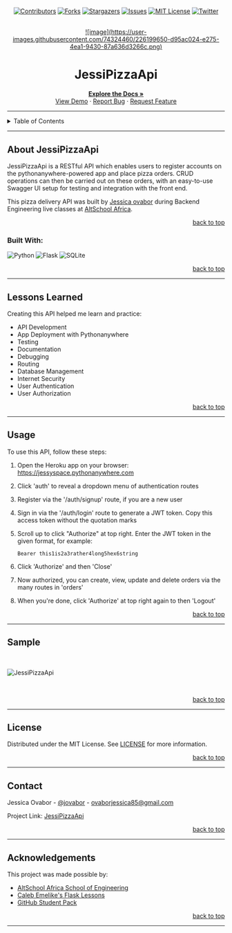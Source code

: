 # 
<!-- Back to Top Navigation Anchor -->
<a name="readme-top"></a>

<!-- Project Shields -->
<div align="center">

  [![Contributors][contributors-shield]][contributors-url]
  [![Forks][forks-shield]][forks-url]
  [![Stargazers][stars-shield]][stars-url]
  [![Issues][issues-shield]][issues-url]
  [![MIT License][license-shield]][license-url]
  [![Twitter][twitter-shield]][twitter-url]
</div>

<!-- Project Logo -->
<br />
<div align="center">
  <a href="https://github.com/Jessica-ovabor/JessiPizzaApi">
    ![image](https://user-images.githubusercontent.com/74324460/226199650-d95ac024-e275-4ea1-9430-87a636d3266c.png)
  </a>
</div>

<div align="center">
  <h1>JessiPizzaApi</h1>
</div>

<div>
  <p align="center">
    <a href="https://github.com/Jessica-ovabor/JessiPizzaApi#readme"><strong>Explore the Docs »</strong></a>
    <br />
    <a href="https://github.com/Jessica-ovabor/JessiPizzaApi/blob/main/Images/screenshot.png">View Demo</a>
    ·
    <a href="https://github.com/Jessica-ovabor/JessiPizzaApi/issues">Report Bug</a>
    ·
    <a href="https://github.com/Jessica-ovabor/JessiPizzaApi/issues">Request Feature</a>
  </p>
</div>

---

<!-- Table of Contents -->
<details>
  <summary>Table of Contents</summary>
  <ol>
    <li>
      <a href="#about-jessipizzaapi">About JessiPizzaApi</a>
      <ul>
        <li><a href="#built-with">Built With</a></li>
      </ul>
    </li>
    <li><a href="#lessons-learned">Lessons Learned</a></li>
    <li><a href="#usage">Usage</a></li>    
    <li><a href="#sample">Sample</a></li>
    <li><a href="#license">License</a></li>
    <li><a href="#contact">Contact</a></li>
    <li><a href="#acknowledgements">Acknowledgements</a></li>
  </ol>
  <p align="right"><a href="#readme-top">back to top</a></p>
</details>

---

<!-- About the Blog -->
## About JessiPizzaApi

JessiPizzaApi is a RESTful API which enables users to register accounts on the pythonanywhere-powered app and place pizza orders. CRUD operations can then be carried out on these orders, with an easy-to-use Swagger UI setup for testing and integration with the front end.

This pizza delivery API was built by <a href="https://www.github.com/Jessica-ovabor">Jessica ovabor</a> during Backend Engineering live classes at <a href="https://altschoolafrica.com/schools/engineering">AltSchool Africa</a>.

<p align="right"><a href="#readme-top">back to top</a></p>

### Built With:

![Python][python]
![Flask][flask]
![SQLite][sqlite]

<p align="right"><a href="#readme-top">back to top</a></p>

---
<!-- Lessons from the Project -->
## Lessons Learned

Creating this API helped me learn and practice:
* API Development
* App Deployment with Pythonanywhere
* Testing
* Documentation
* Debugging
* Routing
* Database Management
* Internet Security
* User Authentication
* User Authorization

<p align="right"><a href="#readme-top">back to top</a></p>

---

<!-- GETTING STARTED -->
## Usage

To use this API, follow these steps:

1. Open the Heroku app on your browser: https://jessyspace.pythonanywhere.com

2. Click 'auth' to reveal a dropdown menu of authentication routes

3. Register via the '/auth/signup' route, if you are a new user

4. Sign in via the '/auth/login' route to generate a JWT token. Copy this access token without the quotation marks

5. Scroll up to click "Authorize" at top right. Enter the JWT token in the given format, for example:
   ```
   Bearer this1is2a3rather4long5hex6string
   ```

6. Click 'Authorize' and then 'Close'

7. Now authorized, you can create, view, update and delete orders via the many routes in 'orders'

8. When you're done, click 'Authorize' at top right again to then 'Logout'

<p align="right"><a href="#readme-top">back to top</a></p>

---

<!-- Sample Screenshot -->
## Sample

<br />


![JessiPizzaApi](https://user-images.githubusercontent.com/74324460/226199883-f55a064e-9c7a-415c-8ef7-9c5aea688061.png)

<br/>

<p align="right"><a href="#readme-top">back to top</a></p>

---

<!-- License -->
## License

Distributed under the MIT License. See <a href="https://github.com/Jessica-ovabor/JessiPizzaApi/blob/main/LICENSE">LICENSE</a> for more information.

<p align="right"><a href="#readme-top">back to top</a></p>

---

<!-- Contact -->
## Contact

Jessica Ovabor - [@jovabor](https://twitter.com/jovabor) - ovaborjessica85@gmail.com

Project Link: [JessiPizzaApi](https://github.com/Jessica-ovabor/JessiPizzaApi)

<p align="right"><a href="#readme-top">back to top</a></p>

---

<!-- Acknowledgements -->
## Acknowledgements

This project was made possible by:

* [AltSchool Africa School of Engineering](https://altschoolafrica.com/schools/engineering)
* [Caleb Emelike's Flask Lessons](https://github.com/CalebEmelike)
* [GitHub Student Pack](https://education.github.com/globalcampus/student)

<p align="right"><a href="#readme-top">back to top</a></p>

---

<!-- Markdown Links & Images -->
[contributors-shield]: https://img.shields.io/github/contributors/Jessica-ovabor/JessiPizzaApi.svg?style=for-the-badge
[contributors-url]: https://github.com/Jessica-ovabor/JessiPizzaApi/graphs/contributors
[forks-shield]: https://img.shields.io/github/forks/Jessica-ovabor/JessiPizzaApi.svg?style=for-the-badge
[forks-url]: https://github.com/Jessica-ovabor/JessiPizzaApi/network/members
[stars-shield]: https://img.shields.io/github/stars/Jessica-ovabor/JessiPizzaApi.svg?style=for-the-badge
[stars-url]: https://github.com/Jessica-ovabor/JessiPizzaApi/stargazers
[issues-shield]: https://img.shields.io/github/issues/Jessica-ovabor/JessiPizzaApi.svg?style=for-the-badge
[issues-url]: https://github.com/Jessica-ovabor/JessiPizzaApi/issues
[license-shield]: https://img.shields.io/github/license/Jessica-ovabor/JessiPizzaApi.svg?style=for-the-badge
[license-url]: https://github.com/Jessica-ovabor/JessiPizzaApi/blob/main/LICENSE.txt
[twitter-shield]: https://img.shields.io/badge/-@jovabor-1ca0f1?style=for-the-badge&logo=twitter&logoColor=white&link=https://twitter.com/ze_austin
[twitter-url]: https://twitter.com/jovabor
[python]: https://img.shields.io/badge/python-3670A0?style=for-the-badge&logo=python&logoColor=ffdd54
[flask]: https://img.shields.io/badge/flask-%23000.svg?style=for-the-badge&logo=flask&logoColor=white
[sqlite]: https://img.shields.io/badge/sqlite-%2307405e.svg?style=for-the-badge&logo=sqlite&logoColor=white
